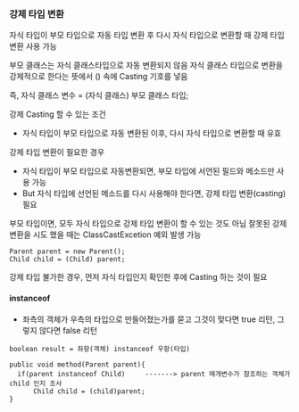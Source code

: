 ### 강제 타입 변환
자식 타입이 부모 타입으로 자동 타입 변환 후 다시 자식 타입으로 변환할 때 강제 타입 변환 사용 가능

부모 클래스는 자식 클래스타입으로 자동 변환되지 않음
자식 클래스 타입으로 변환을 강제적으로 한다는 뜻에서 () 속에 Casting 기호를 넣음

즉, 자식 클래스 변수 = (자식 클래스) 부모 클래스 타입;

강제 Casting 할 수 있는 조건
- 자식 타입이 부모 타입으로 자동 변환된 이후, 다시 자식 타입으로 변환할 때 유효

강제 타입 변환이 필요한 경우
- 자식 타입이 부모 타입으로 자동변환되면, 부모 타입에 서언된 필드와 메소드만 사용 가능
- But 자식 타입에 선언된 메소드를 다시 사용해야 한다면, 강제 타입 변환(casting) 필요

부모 타입이면, 모두 자식 타입으로 강제 타입 변환이 할 수 있는 것도 아님
잘못된 강제 변환을 시도 했을 때는 ClassCastExcetion 예외 발생 가능
```
Parent parent = new Parent();
Child child = (Child) parent;
```
강제 타입 불가한 경우, 먼저 자식 타입인지 확인한 후에 Casting 하는 것이 필요


#### instanceof
- 좌측의 객체가 우측의 타입으로 만들어졌는가를 묻고 그것이 맞다면 true 리턴, 그렇지 않다면 false 리턴
```
boolean result = 좌항(객체) instanceof 우항(타입)
```

```
public void method(Parent parent){
  if(parent instanceof Child)     -------> parent 매개변수가 참조하는 객체가 child 인지 조사 
      Child child = (child)parent;
}
```

